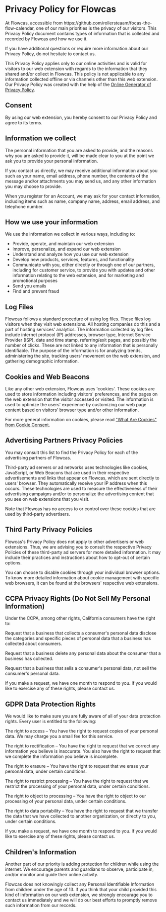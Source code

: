 <h1>Privacy Policy for Flowcas</h1>

<p>At Flowcas, accessible from https://github.com/rollersteaam/focas-the-flow-calendar, one of our main priorities is the privacy of our visitors. This Privacy Policy document contains types of information that is collected and recorded by Flowcas and how we use it.</p>

<p>If you have additional questions or require more information about our Privacy Policy, do not hesitate to contact us.</p>

<p>This Privacy Policy applies only to our online activities and is valid for visitors to our web extension with regards to the information that they shared and/or collect in Flowcas. This policy is not applicable to any information collected offline or via channels other than this web extension. Our Privacy Policy was created with the help of the <a href="https://www.privacypolicyonline.com/privacy-policy-generator/">Online Generator of Privacy Policy</a>.</p>

<h2>Consent</h2>

<p>By using our web extension, you hereby consent to our Privacy Policy and agree to its terms.</p>

<h2>Information we collect</h2>

<p>The personal information that you are asked to provide, and the reasons why you are asked to provide it, will be made clear to you at the point we ask you to provide your personal information.</p>
<p>If you contact us directly, we may receive additional information about you such as your name, email address, phone number, the contents of the message and/or attachments you may send us, and any other information you may choose to provide.</p>
<p>When you register for an Account, we may ask for your contact information, including items such as name, company name, address, email address, and telephone number.</p>

<h2>How we use your information</h2>

<p>We use the information we collect in various ways, including to:</p>

<ul>
<li>Provide, operate, and maintain our web extension</li>
<li>Improve, personalize, and expand our web extension</li>
<li>Understand and analyze how you use our web extension</li>
<li>Develop new products, services, features, and functionality</li>
<li>Communicate with you, either directly or through one of our partners, including for customer service, to provide you with updates and other information relating to the web extension, and for marketing and promotional purposes</li>
<li>Send you emails</li>
<li>Find and prevent fraud</li>
</ul>

<h2>Log Files</h2>

<p>Flowcas follows a standard procedure of using log files. These files log visitors when they visit web extensions. All hosting companies do this and a part of hosting services' analytics. The information collected by log files include internet protocol (IP) addresses, browser type, Internet Service Provider (ISP), date and time stamp, referring/exit pages, and possibly the number of clicks. These are not linked to any information that is personally identifiable. The purpose of the information is for analyzing trends, administering the site, tracking users' movement on the web extension, and gathering demographic information.</p>

<h2>Cookies and Web Beacons</h2>

<p>Like any other web extension, Flowcas uses 'cookies'. These cookies are used to store information including visitors' preferences, and the pages on the web extension that the visitor accessed or visited. The information is used to optimize the users' experience by customizing our web page content based on visitors' browser type and/or other information.</p>

<p>For more general information on cookies, please read <a href="https://www.privacypolicyonline.com/what-are-cookies/">"What Are Cookies" from Cookie Consent</a>.</p>



<h2>Advertising Partners Privacy Policies</h2>

<P>You may consult this list to find the Privacy Policy for each of the advertising partners of Flowcas.</p>

<p>Third-party ad servers or ad networks uses technologies like cookies, JavaScript, or Web Beacons that are used in their respective advertisements and links that appear on Flowcas, which are sent directly to users' browser. They automatically receive your IP address when this occurs. These technologies are used to measure the effectiveness of their advertising campaigns and/or to personalize the advertising content that you see on web extensions that you visit.</p>

<p>Note that Flowcas has no access to or control over these cookies that are used by third-party advertisers.</p>

<h2>Third Party Privacy Policies</h2>

<p>Flowcas's Privacy Policy does not apply to other advertisers or web extensions. Thus, we are advising you to consult the respective Privacy Policies of these third-party ad servers for more detailed information. It may include their practices and instructions about how to opt-out of certain options. </p>

<p>You can choose to disable cookies through your individual browser options. To know more detailed information about cookie management with specific web browsers, it can be found at the browsers' respective web extensions.</p>

<h2>CCPA Privacy Rights (Do Not Sell My Personal Information)</h2>

<p>Under the CCPA, among other rights, California consumers have the right to:</p>
<p>Request that a business that collects a consumer's personal data disclose the categories and specific pieces of personal data that a business has collected about consumers.</p>
<p>Request that a business delete any personal data about the consumer that a business has collected.</p>
<p>Request that a business that sells a consumer's personal data, not sell the consumer's personal data.</p>
<p>If you make a request, we have one month to respond to you. If you would like to exercise any of these rights, please contact us.</p>

<h2>GDPR Data Protection Rights</h2>

<p>We would like to make sure you are fully aware of all of your data protection rights. Every user is entitled to the following:</p>
<p>The right to access – You have the right to request copies of your personal data. We may charge you a small fee for this service.</p>
<p>The right to rectification – You have the right to request that we correct any information you believe is inaccurate. You also have the right to request that we complete the information you believe is incomplete.</p>
<p>The right to erasure – You have the right to request that we erase your personal data, under certain conditions.</p>
<p>The right to restrict processing – You have the right to request that we restrict the processing of your personal data, under certain conditions.</p>
<p>The right to object to processing – You have the right to object to our processing of your personal data, under certain conditions.</p>
<p>The right to data portability – You have the right to request that we transfer the data that we have collected to another organization, or directly to you, under certain conditions.</p>
<p>If you make a request, we have one month to respond to you. If you would like to exercise any of these rights, please contact us.</p>

<h2>Children's Information</h2>

<p>Another part of our priority is adding protection for children while using the internet. We encourage parents and guardians to observe, participate in, and/or monitor and guide their online activity.</p>

<p>Flowcas does not knowingly collect any Personal Identifiable Information from children under the age of 13. If you think that your child provided this kind of information on our web extension, we strongly encourage you to contact us immediately and we will do our best efforts to promptly remove such information from our records.</p>
